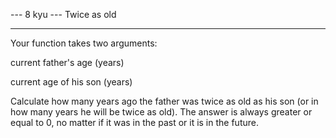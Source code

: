 --- 8 kyu --- Twice as old

------

Your function takes two arguments:

current father's age (years)

current age of his son (years)

Сalculate how many years ago the father was twice as old as his son (or in how many years he will be twice as old). The answer is always greater or equal to 0, no matter if it was in the past or it is in the future.